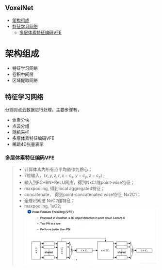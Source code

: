 **VoxelNet**
---
<!-- TOC -->
- [架构组成](#架构组成)
- [特征学习网络](#特征学习网络)
  - [多层体素特征编码VFE](#多层体素特征编码vfe)
<!-- TOC -->

# 架构组成
- 特征学习网络
- 卷积中间层
- 区域提取网络

## 特征学习网络  

分则对点云数据进行处理，主要步骤有，
- 体素分块
- 点云分组
- 随机采样
- 多层体素特征编码VFE
- 稀疏4D张量表示

### 多层体素特征编码VFE
> - 计算体素内所有点平均值作为质心；
> - 7维输入，$(x,y,z,r,x-c_x,y-c_y,z-c_z)$ ;
> - 输入到FC+BN+ReLU网络，得到NxC1维point-wise特征；
> - maxpooling, 得到local aggregated特征；
> - concatenate， 得到point-concatenated wise特征, Nx2C1；
> - 全卷积网络 NxC2维特征；
> - maxpooling, 1xC2;
![VFE网络结构](../../../_asserts/000000_VFE.png)